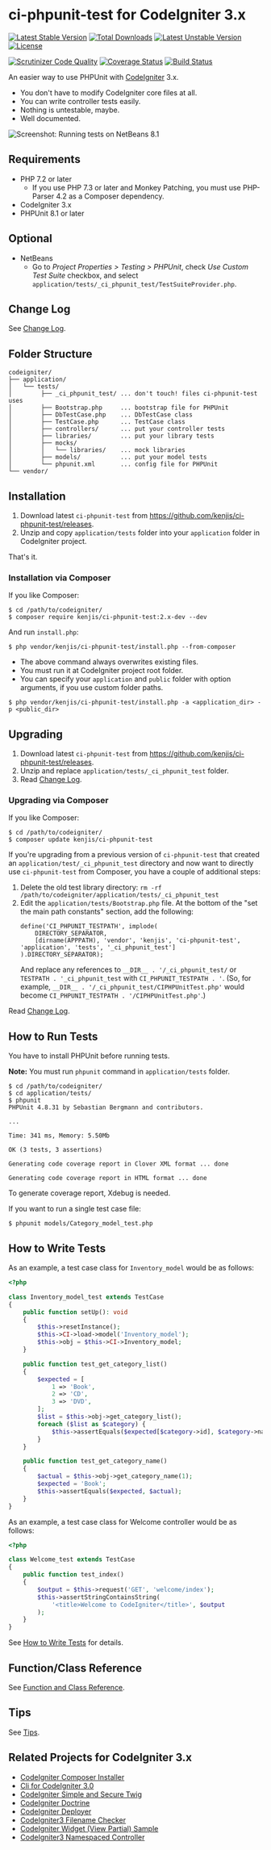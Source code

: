 # ci-phpunit-test for CodeIgniter 3.x

[![Latest Stable Version](https://poser.pugx.org/kenjis/ci-phpunit-test/v/stable)](https://packagist.org/packages/kenjis/ci-phpunit-test) [![Total Downloads](https://poser.pugx.org/kenjis/ci-phpunit-test/downloads)](https://packagist.org/packages/kenjis/ci-phpunit-test) [![Latest Unstable Version](https://poser.pugx.org/kenjis/ci-phpunit-test/v/unstable)](https://packagist.org/packages/kenjis/ci-phpunit-test) [![License](https://poser.pugx.org/kenjis/ci-phpunit-test/license)](https://packagist.org/packages/kenjis/ci-phpunit-test)

[![Scrutinizer Code Quality](https://scrutinizer-ci.com/g/kenjis/ci-phpunit-test/badges/quality-score.png?b=master)](https://scrutinizer-ci.com/g/kenjis/ci-phpunit-test/?branch=master)
[![Coverage Status](https://coveralls.io/repos/kenjis/ci-phpunit-test/badge.svg?branch=master)](https://coveralls.io/r/kenjis/ci-phpunit-test?branch=master)
[![Build Status](https://travis-ci.org/kenjis/ci-phpunit-test.svg?branch=master)](https://travis-ci.org/kenjis/ci-phpunit-test)

An easier way to use PHPUnit with [CodeIgniter](https://github.com/bcit-ci/CodeIgniter) 3.x.

* You don't have to modify CodeIgniter core files at all.
* You can write controller tests easily.
* Nothing is untestable, maybe.
* Well documented.

![Screenshot: Running tests on NetBeans 8.1](docs/imgs/netbeans-8.1.png)

## Requirements

* PHP 7.2 or later
  * If you use PHP 7.3 or later and Monkey Patching, you must use PHP-Parser 4.2 as a Composer dependency.
* CodeIgniter 3.x
* PHPUnit 8.1 or later

## Optional

* NetBeans
  * Go to *Project Properties > Testing > PHPUnit*, check *Use Custom Test Suite* checkbox, and select `application/tests/_ci_phpunit_test/TestSuiteProvider.php`.

## Change Log

See [Change Log](https://github.com/kenjis/ci-phpunit-test/blob/2.x/application/tests/_ci_phpunit_test/ChangeLog.md).

## Folder Structure

~~~
codeigniter/
├── application/
│   └── tests/
│        ├── _ci_phpunit_test/ ... don't touch! files ci-phpunit-test uses
│        ├── Bootstrap.php     ... bootstrap file for PHPUnit
│        ├── DbTestCase.php    ... DbTestCase class
│        ├── TestCase.php      ... TestCase class
│        ├── controllers/      ... put your controller tests
│        ├── libraries/        ... put your library tests
│        ├── mocks/
│        │   └── libraries/    ... mock libraries
│        ├── models/           ... put your model tests
│        └── phpunit.xml       ... config file for PHPUnit
└── vendor/
~~~

## Installation

1. Download latest `ci-phpunit-test` from <https://github.com/kenjis/ci-phpunit-test/releases>.
2. Unzip and copy `application/tests` folder into your `application` folder in CodeIgniter project.

That's it.

### Installation via Composer

If you like Composer:

~~~
$ cd /path/to/codeigniter/
$ composer require kenjis/ci-phpunit-test:2.x-dev --dev
~~~

And run `install.php`:

~~~
$ php vendor/kenjis/ci-phpunit-test/install.php --from-composer
~~~

* The above command always overwrites existing files.
* You must run it at CodeIgniter project root folder.
* You can specify your `application` and `public` folder with option arguments, if you use custom folder paths.

~~~
$ php vendor/kenjis/ci-phpunit-test/install.php -a <application_dir> -p <public_dir>
~~~

## Upgrading

1. Download latest `ci-phpunit-test` from <https://github.com/kenjis/ci-phpunit-test/releases>.
2. Unzip and replace `application/tests/_ci_phpunit_test` folder.
3. Read [Change Log](https://github.com/kenjis/ci-phpunit-test/blob/2.x/application/tests/_ci_phpunit_test/ChangeLog.md).

### Upgrading via Composer

If you like Composer:

~~~
$ cd /path/to/codeigniter/
$ composer update kenjis/ci-phpunit-test
~~~

If you're upgrading from a previous version of `ci-phpunit-test` that created
an `application/test/_ci_phpunit_test` directory and now want to directly use
`ci-phpunit-test` from Composer, you have a couple of additional steps:

1. Delete the old test library directory: `rm -rf /path/to/codeigniter/application/tests/_ci_phpunit_test`
2. Edit the `application/tests/Bootstrap.php` file.  At the bottom of the "set the main path constants"
   section, add the following:
    ```
    define('CI_PHPUNIT_TESTPATH', implode(
        DIRECTORY_SEPARATOR,
        [dirname(APPPATH), 'vendor', 'kenjis', 'ci-phpunit-test', 'application', 'tests', '_ci_phpunit_test']
    ).DIRECTORY_SEPARATOR);
    ```
    And replace any references to `__DIR__ . '/_ci_phpunit_test/` or `TESTPATH . '_ci_phpunit_test` with
    `CI_PHPUNIT_TESTPATH . '`.  (So, for example, `__DIR__ . '/_ci_phpunit_test/CIPHPUnitTest.php'`
    would become `CI_PHPUNIT_TESTPATH . '/CIPHPUnitTest.php'`.)

Read [Change Log](https://github.com/kenjis/ci-phpunit-test/blob/2.x/application/tests/_ci_phpunit_test/ChangeLog.md).

## How to Run Tests

You have to install PHPUnit before running tests.

**Note:** You must run `phpunit` command in `application/tests` folder.

~~~
$ cd /path/to/codeigniter/
$ cd application/tests/
$ phpunit
PHPUnit 4.8.31 by Sebastian Bergmann and contributors.

...

Time: 341 ms, Memory: 5.50Mb

OK (3 tests, 3 assertions)

Generating code coverage report in Clover XML format ... done

Generating code coverage report in HTML format ... done
~~~

To generate coverage report, Xdebug is needed.

If you want to run a single test case file:

~~~
$ phpunit models/Category_model_test.php
~~~

## How to Write Tests

As an example, a test case class for `Inventory_model` would be as follows:

~~~php
<?php

class Inventory_model_test extends TestCase
{
    public function setUp(): void
    {
        $this->resetInstance();
        $this->CI->load->model('Inventory_model');
        $this->obj = $this->CI->Inventory_model;
    }

    public function test_get_category_list()
    {
        $expected = [
            1 => 'Book',
            2 => 'CD',
            3 => 'DVD',
        ];
        $list = $this->obj->get_category_list();
        foreach ($list as $category) {
            $this->assertEquals($expected[$category->id], $category->name);
        }
    }

    public function test_get_category_name()
    {
        $actual = $this->obj->get_category_name(1);
        $expected = 'Book';
        $this->assertEquals($expected, $actual);
    }
}
~~~

As an example, a test case class for Welcome controller would be as follows:

~~~php
<?php

class Welcome_test extends TestCase
{
    public function test_index()
    {
        $output = $this->request('GET', 'welcome/index');
        $this->assertStringContainsString(
            '<title>Welcome to CodeIgniter</title>', $output
        );
    }
}
~~~

See [How to Write Tests](https://github.com/kenjis/ci-phpunit-test/blob/master/docs/HowToWriteTests.md) for details.

## Function/Class Reference

See [Function and Class Reference](https://github.com/kenjis/ci-phpunit-test/blob/master/docs/FunctionAndClassReference.md).

## Tips

See [Tips](https://github.com/kenjis/ci-phpunit-test/blob/master/docs/Tips.md).

## Related Projects for CodeIgniter 3.x

* [CodeIgniter Composer Installer](https://github.com/kenjis/codeigniter-composer-installer)
* [Cli for CodeIgniter 3.0](https://github.com/kenjis/codeigniter-cli)
* [CodeIgniter Simple and Secure Twig](https://github.com/kenjis/codeigniter-ss-twig)
* [CodeIgniter Doctrine](https://github.com/kenjis/codeigniter-doctrine)
* [CodeIgniter Deployer](https://github.com/kenjis/codeigniter-deployer)
* [CodeIgniter3 Filename Checker](https://github.com/kenjis/codeigniter3-filename-checker)
* [CodeIgniter Widget (View Partial) Sample](https://github.com/kenjis/codeigniter-widgets)
* [CodeIgniter3 Namespaced Controller](https://github.com/kenjis/codeigniter3-namespaced-controller)
